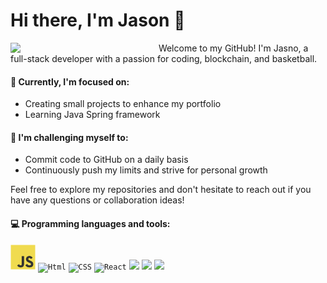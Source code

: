# Hi there, I'm Jason 👋


<img align="left" width="47%"  src="https://github-readme-stats.vercel.app/api/top-langs/?username=hawk198723&layout=compact">




Welcome to my GitHub! I'm Jasno, a full-stack developer with a passion for coding, blockchain, and basketball.


#### 🌱 Currently, I'm focused on:
- Creating small projects to enhance my portfolio
- Learning Java Spring framework

#### :muscle: I'm challenging myself to:
- Commit code to GitHub on a daily basis
- Continuously push my limits and strive for personal growth

Feel free to explore my repositories and don't hesitate to reach out if you have any questions or collaboration ideas!

#### :computer: Programming languages and tools: 

	
<code><img width="40" src="https://raw.githubusercontent.com/devicons/devicon/master/icons/javascript/javascript-original.svg" alt="Javascript"></code>
<code><img width="40" src="https://www.svgrepo.com/show/55451/html.svg" alt="Html"></code>
<code><img width="40" src="https://www.svgrepo.com/show/250453/css.svg" alt="CSS"></code>
<code><img width="40" src="https://www.svgrepo.com/show/303157/react-logo.svg" alt="React"></code>
<code><img width="40" src="https://www.svgrepo.com/show/43101/java.svg"></code>
<code><img width="40" src="https://www.svgrepo.com/show/303266/nodejs-icon-logo.svg"></code>
<code><img width="40" src="https://pbs.twimg.com/profile_images/1255113654049128448/J5Yt92WW.png"></code>


